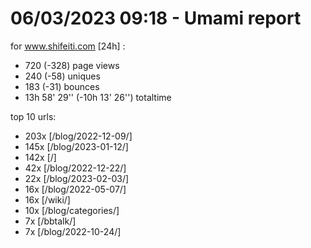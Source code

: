 # 06/03/2023 09:18 - Umami report
for www.shifeiti.com [24h] :

 - 720 (-328) page views
 - 240 (-58) uniques
 - 183 (-31) bounces
 - 13h 58' 29'' (-10h 13' 26'') totaltime


top 10 urls:
 - 203x [/blog/2022-12-09/]
 - 145x [/blog/2023-01-12/]
 - 142x [/]
 - 42x [/blog/2022-12-22/]
 - 22x [/blog/2023-02-03/]
 - 16x [/blog/2022-05-07/]
 - 16x [/wiki/]
 - 10x [/blog/categories/]
 - 7x [/bbtalk/]
 - 7x [/blog/2022-10-24/]


